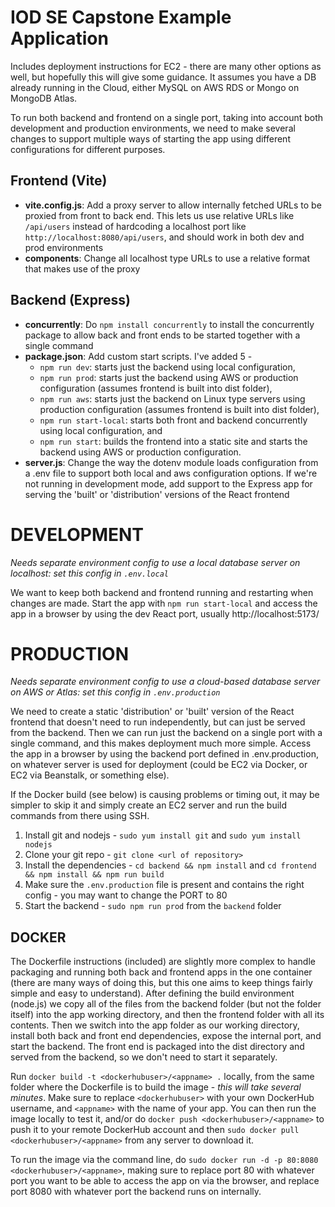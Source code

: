 # IOD SE Capstone Example Application
Includes deployment instructions for EC2 - there are many other options as well, but hopefully this will give some guidance. It assumes you have a DB already running in the Cloud, either MySQL on AWS RDS or Mongo on MongoDB Atlas.

To run both backend and frontend on a single port, taking into account both development and production environments, we need to make several changes to support multiple ways of starting the app using different configurations for different purposes.

## Frontend (Vite)
- **vite.config.js**: Add a proxy server to allow internally fetched URLs to be proxied from front to back end. This lets us use relative URLs like `/api/users` instead of hardcoding a localhost port like `http://localhost:8080/api/users`, and should work in both dev and prod environments
- **components**: Change all localhost type URLs to use a relative format that makes use of the proxy

## Backend (Express)
- **concurrently**: Do `npm install concurrently` to install the concurrently package to allow back and front ends to be started together with a single command
- **package.json**: Add custom start scripts. I've added 5 - 
    - `npm run dev`: starts just the backend using local configuration, 
    - `npm run prod`: starts just the backend using AWS or production configuration (assumes frontend is built into dist folder), 
    - `npm run aws`: starts just the backend on Linux type servers using production configuration (assumes frontend is built into dist folder),
    - `npm run start-local`: starts both front and backend concurrently using local configuration, and 
    - `npm run start`: builds the frontend into a static site and starts the backend using AWS or production configuration.
- **server.js**: Change the way the dotenv module loads configuration from a .env file to support both local and aws configuration options. If we're not running in development mode, add support to the Express app for serving the 'built' or 'distribution' versions of the React frontend

# DEVELOPMENT
*Needs separate environment config to use a local database server on localhost: set this config in `.env.local`*

We want to keep both backend and frontend running and restarting when changes are made.
Start the app with `npm run start-local` and access the app in a browser by using the dev React port, usually http://localhost:5173/

# PRODUCTION
*Needs separate environment config to use a cloud-based database server on AWS or Atlas: set this config in `.env.production`*

We need to create a static 'distribution' or 'built' version of the React frontend that doesn't need to run independently, but can just be served from the backend.
Then we can run just the backend on a single port with a single command, and this makes deployment much more simple.
Access the app in a browser by using the backend port defined in .env.production, on whatever server is used for deployment (could be EC2 via Docker, or EC2 via Beanstalk, or something else).

If the Docker build (see below) is causing problems or timing out, it may be simpler to skip it and simply create an EC2 server and run the build commands from there using SSH.
1. Install git and nodejs - `sudo yum install git` and `sudo yum install nodejs`
2. Clone your git repo - `git clone <url of repository>`
3. Install the dependencies - `cd backend && npm install` and `cd frontend && npm install && npm run build`
4. Make sure the `.env.production` file is present and contains the right config - you may want to change the PORT to 80
5. Start the backend - `sudo npm run prod` from the `backend` folder

## DOCKER
The Dockerfile instructions (included) are slightly more complex to handle packaging and running both back and frontend apps in the one container (there are many ways of doing this, but this one aims to keep things fairly simple and easy to understand). After defining the build environment (node.js) we copy all of the files from the backend folder (but not the folder itself) into the app working directory, and then the frontend folder with all its contents. Then we switch into the app folder as our working directory, install both back and front end dependencies, expose the internal port, and start the backend.
The front end is packaged into the dist directory and served from the backend, so we don't need to start it separately.

Run `docker build -t <dockerhubuser>/<appname> .` locally, from the same folder where the Dockerfile is to build the image - *this will take several minutes*. Make sure to replace `<dockerhubuser>` with your own DockerHub username, and `<appname>` with the name of your app.
You can then run the image locally to test it, and/or do `docker push <dockerhubuser>/<appname>` to push it to your remote DockerHub account and then `sudo docker pull <dockerhubuser>/<appname>` from any server to download it.

To run the image via the command line, do `sudo docker run -d -p 80:8080 <dockerhubuser>/<appname>`, making sure to replace port 80 with whatever port you want to be able to access the app on via the browser, and replace port 8080 with whatever port the backend runs on internally.